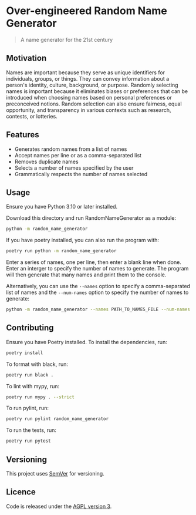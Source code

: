# Over-engineered Random Name Generator
> A name generator for the 21st century

## Motivation

Names are important because they serve as unique identifiers for individuals, groups, or things. They can convey information about a person's identity, culture, background, or purpose. Randomly selecting names is important because it eliminates biases or preferences that can be introduced when choosing names based on personal preferences or preconceived notions. Random selection can also ensure fairness, equal opportunity, and transparency in various contexts such as research, contests, or lotteries.


## Features

- Generates random names from a list of names
- Accept names per line or as a comma-separated list
- Removes duplicate names
- Selects a number of names specified by the user
- Grammatically respects the number of names selected

## Usage

Ensure you have Python 3.10 or later installed.

Download this directory and run RandomNameGenerator as a module:

```bash
python -m random_name_generator
```

If you have poetry installed, you can also run the program with:

```bash
poetry run python -m random_name_generator
```

Enter a series of names, one per line, then enter a blank line when done. Enter an interger to specify the number of names to generate. The program will then generate that many names and print them to the console.

Alternatively, you can use the `--names` option to specify a comma-separated list of names and the `--num-names` option to specify the number of names to generate:

```bash
python -m random_name_generator --names PATH_TO_NAMES_FILE --num-names NUM_NAMES
```

## Contributing

Ensure you have Poetry installed. To install the dependencies, run:

```bash
poetry install
```

To format with black, run:

```bash
poetry run black .
```

To lint with mypy, run:

```bash
poetry run mypy . --strict
```

To run pylint, run:

```bash
poetry run pylint random_name_generator
```

To run the tests, run:

```bash
poetry run pytest
```

## Versioning

This project uses [SemVer](http://semver.org/) for versioning.

## Licence

Code is released under the [AGPL version 3](LICENCE).
